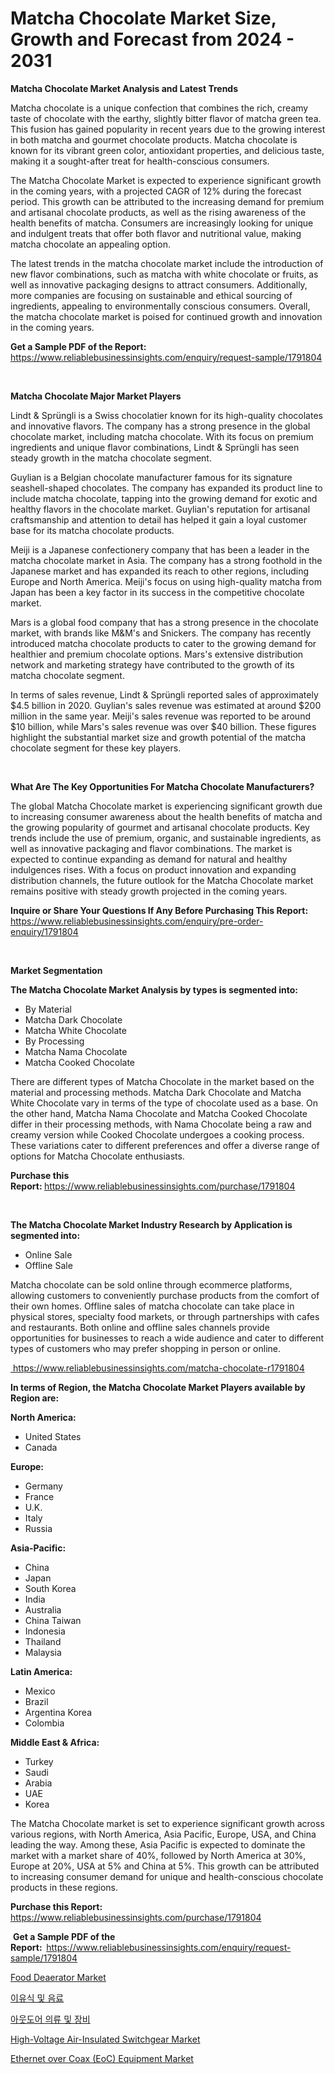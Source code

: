 <p><h1>Matcha Chocolate Market Size, Growth and Forecast from 2024 - 2031</h1></p><p><strong>Matcha Chocolate Market Analysis and Latest Trends</strong></p>
<p><p>Matcha chocolate is a unique confection that combines the rich, creamy taste of chocolate with the earthy, slightly bitter flavor of matcha green tea. This fusion has gained popularity in recent years due to the growing interest in both matcha and gourmet chocolate products. Matcha chocolate is known for its vibrant green color, antioxidant properties, and delicious taste, making it a sought-after treat for health-conscious consumers.</p><p>The Matcha Chocolate Market is expected to experience significant growth in the coming years, with a projected CAGR of 12% during the forecast period. This growth can be attributed to the increasing demand for premium and artisanal chocolate products, as well as the rising awareness of the health benefits of matcha. Consumers are increasingly looking for unique and indulgent treats that offer both flavor and nutritional value, making matcha chocolate an appealing option.</p><p>The latest trends in the matcha chocolate market include the introduction of new flavor combinations, such as matcha with white chocolate or fruits, as well as innovative packaging designs to attract consumers. Additionally, more companies are focusing on sustainable and ethical sourcing of ingredients, appealing to environmentally conscious consumers. Overall, the matcha chocolate market is poised for continued growth and innovation in the coming years.</p></p>
<p><strong>Get a Sample PDF of the Report:&nbsp;</strong> <a href="https://www.reliablebusinessinsights.com/enquiry/request-sample/1791804">https://www.reliablebusinessinsights.com/enquiry/request-sample/1791804</a></p>
<p>&nbsp;</p>
<p><strong>Matcha Chocolate Major Market Players</strong></p>
<p><p>Lindt & Sprüngli is a Swiss chocolatier known for its high-quality chocolates and innovative flavors. The company has a strong presence in the global chocolate market, including matcha chocolate. With its focus on premium ingredients and unique flavor combinations, Lindt & Sprüngli has seen steady growth in the matcha chocolate segment.</p><p>Guylian is a Belgian chocolate manufacturer famous for its signature seashell-shaped chocolates. The company has expanded its product line to include matcha chocolate, tapping into the growing demand for exotic and healthy flavors in the chocolate market. Guylian's reputation for artisanal craftsmanship and attention to detail has helped it gain a loyal customer base for its matcha chocolate products.</p><p>Meiji is a Japanese confectionery company that has been a leader in the matcha chocolate market in Asia. The company has a strong foothold in the Japanese market and has expanded its reach to other regions, including Europe and North America. Meiji's focus on using high-quality matcha from Japan has been a key factor in its success in the competitive chocolate market.</p><p>Mars is a global food company that has a strong presence in the chocolate market, with brands like M&M's and Snickers. The company has recently introduced matcha chocolate products to cater to the growing demand for healthier and premium chocolate options. Mars's extensive distribution network and marketing strategy have contributed to the growth of its matcha chocolate segment.</p><p>In terms of sales revenue, Lindt & Sprüngli reported sales of approximately $4.5 billion in 2020. Guylian's sales revenue was estimated at around $200 million in the same year. Meiji's sales revenue was reported to be around $10 billion, while Mars's sales revenue was over $40 billion. These figures highlight the substantial market size and growth potential of the matcha chocolate segment for these key players.</p></p>
<p>&nbsp;</p>
<p><strong>What Are The Key Opportunities For Matcha Chocolate Manufacturers?</strong></p>
<p><p>The global Matcha Chocolate market is experiencing significant growth due to increasing consumer awareness about the health benefits of matcha and the growing popularity of gourmet and artisanal chocolate products. Key trends include the use of premium, organic, and sustainable ingredients, as well as innovative packaging and flavor combinations. The market is expected to continue expanding as demand for natural and healthy indulgences rises. With a focus on product innovation and expanding distribution channels, the future outlook for the Matcha Chocolate market remains positive with steady growth projected in the coming years.</p></p>
<p><strong>Inquire or Share Your Questions If Any Before Purchasing This Report:</strong> <a href="https://www.reliablebusinessinsights.com/enquiry/pre-order-enquiry/1791804">https://www.reliablebusinessinsights.com/enquiry/pre-order-enquiry/1791804</a></p>
<p>&nbsp;</p>
<p><strong>Market Segmentation</strong></p>
<p><strong>The Matcha Chocolate Market Analysis by types is segmented into:</strong></p>
<p><ul><li>By Material</li><li>Matcha Dark Chocolate</li><li>Matcha White Chocolate</li><li>By Processing</li><li>Matcha Nama Chocolate</li><li>Matcha Cooked Chocolate</li></ul></p>
<p><p>There are different types of Matcha Chocolate in the market based on the material and processing methods. Matcha Dark Chocolate and Matcha White Chocolate vary in terms of the type of chocolate used as a base. On the other hand, Matcha Nama Chocolate and Matcha Cooked Chocolate differ in their processing methods, with Nama Chocolate being a raw and creamy version while Cooked Chocolate undergoes a cooking process. These variations cater to different preferences and offer a diverse range of options for Matcha Chocolate enthusiasts.</p></p>
<p><strong>Purchase this Report:&nbsp;</strong><a href="https://www.reliablebusinessinsights.com/purchase/1791804">https://www.reliablebusinessinsights.com/purchase/1791804</a></p>
<p>&nbsp;</p>
<p><strong>The Matcha Chocolate Market Industry Research by Application is segmented into:</strong></p>
<p><ul><li>Online Sale</li><li>Offline Sale</li></ul></p>
<p><p>Matcha chocolate can be sold online through ecommerce platforms, allowing customers to conveniently purchase products from the comfort of their own homes. Offline sales of matcha chocolate can take place in physical stores, specialty food markets, or through partnerships with cafes and restaurants. Both online and offline sales channels provide opportunities for businesses to reach a wide audience and cater to different types of customers who may prefer shopping in person or online.</p></p>
<p><a href="https://www.reliablebusinessinsights.com/matcha-chocolate-r1791804">&nbsp;https://www.reliablebusinessinsights.com/matcha-chocolate-r1791804</a></p>
<p><strong>In terms of Region, the Matcha Chocolate Market Players available by Region are:</strong></p>
<p>
    <p> <strong> North America: </strong>
        <ul>
            <li>United States</li>
            <li>Canada</li>
        </ul>
        </p> 
    <p> <strong> Europe: </strong>
        <ul>
            <li>Germany</li>
            <li>France</li>
            <li>U.K.</li>
            <li>Italy</li>
            <li>Russia</li>
        </ul>
        </p> 
    <p> <strong> Asia-Pacific: </strong>
        <ul>
            <li>China</li>
            <li>Japan</li>
            <li>South Korea</li>
            <li>India</li>
            <li>Australia</li>
            <li>China Taiwan</li>
            <li>Indonesia</li>
            <li>Thailand</li>
            <li>Malaysia</li>
        </ul>
        </p> 
    <p> <strong> Latin America: </strong>
        <ul>
            <li>Mexico</li>
            <li>Brazil</li>
            <li>Argentina Korea</li>
            <li>Colombia</li>
        </ul>
        </p> 
    <p> <strong> Middle East & Africa: </strong>
        <ul>
            <li>Turkey</li>
            <li>Saudi</li>
            <li>Arabia</li>
            <li>UAE</li>
            <li>Korea</li>
        </ul>
    </p>
    </p>
<p><p>The Matcha Chocolate market is set to experience significant growth across various regions, with North America, Asia Pacific, Europe, USA, and China leading the way. Among these, Asia Pacific is expected to dominate the market with a market share of 40%, followed by North America at 30%, Europe at 20%, USA at 5% and China at 5%. This growth can be attributed to increasing consumer demand for unique and health-conscious chocolate products in these regions.</p></p>
<p><strong>Purchase this Report: </strong><a href="https://www.reliablebusinessinsights.com/purchase/1791804">https://www.reliablebusinessinsights.com/purchase/1791804</a></p>
<p>&nbsp;<strong>Get a Sample PDF of the Report:&nbsp;&nbsp;</strong><a href="https://www.reliablebusinessinsights.com/enquiry/request-sample/1791804">https://www.reliablebusinessinsights.com/enquiry/request-sample/1791804</a></p>
<p><strong></strong></p>
<p><p><a href="https://www.linkedin.com/pulse/food-deaerator-market-size-growing-forecasted-period-from-2024-cswgf">Food Deaerator Market</a></p><p><a href="https://medium.com/@treyhettinger2023/%EC%95%84%EA%B8%B0%EC%8B%9D%ED%92%88-%EB%B0%8F-%EC%9D%8C%EB%A3%8C-%EC%8B%9C%EC%9E%A5%EC%97%90-%EB%8C%80%ED%95%9C-%EC%8B%AC%EC%B8%B5%EC%A0%81%EC%9D%B8-%ED%83%90%EA%B5%AC-%EA%B2%BD%ED%96%A5-%EC%8B%9C%EC%9E%A5-%EC%84%B8%EB%B6%84%ED%99%94-%EB%B0%8F-%EA%B2%BD%EC%9F%81-%EB%B6%84%EC%84%9D-e1a3c88b4fa7">이유식 및 음료</a></p><p><a href="https://medium.com/@fredajerde/%EC%95%84%EC%9B%83%EB%8F%84%EC%96%B4-%EC%9D%98%EB%A5%98-%EB%B0%8F-%EC%9E%A5%EB%B9%84-%EC%8B%9C%EC%9E%A5-%EA%B7%9C%EB%AA%A8-%EB%B0%8F-%EC%A0%90%EC%9C%A0%EC%9C%A8-%EB%B6%84%EC%84%9D-%EC%84%B1%EC%9E%A5-%EC%B6%94%EC%9D%B4-%EB%B0%8F-%EC%98%88%EC%B8%A1-2024-2031-226dcae6cd44">아웃도어 의류 및 장비</a></p><p><a href="https://github.com/ajohirul8010/Market-Research-Report-List-1/blob/main/high-voltage-air-insulated-switchgear-market.md">High-Voltage Air-Insulated Switchgear Market</a></p><p><a href="https://github.com/kpvmspce33/Market-Research-Report-List-1/blob/main/ethernet-over-coax-eoc-equipment-market.md">Ethernet over Coax (EoC) Equipment Market</a></p></p>